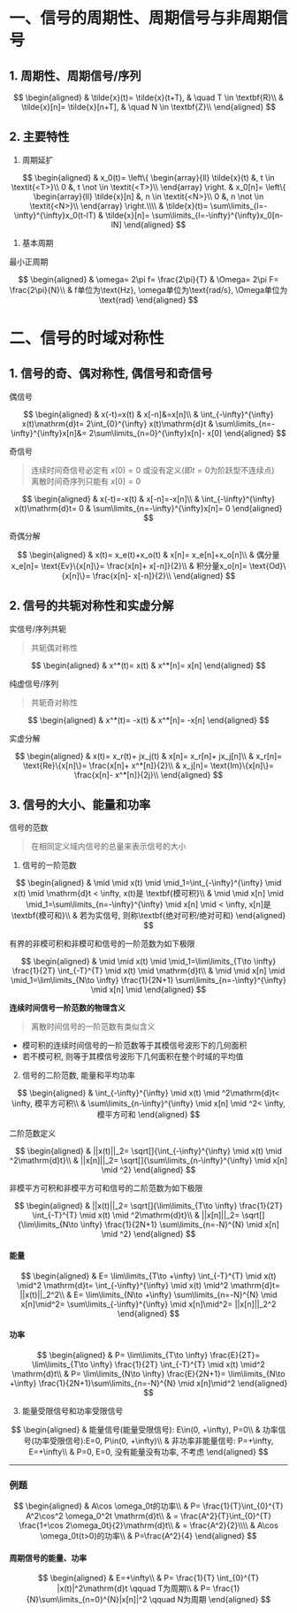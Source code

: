 # 一、信号的周期性、周期信号与非周期信号

## 1. 周期性、周期信号/序列

$$
\begin{aligned}
	& \tilde{x}(t)= \tilde{x}(t+T), & \quad T \in \textbf{R}\\
	& \tilde{x}[n]= \tilde{x}[n+T], & \quad N \in \textbf{Z}\\
\end{aligned}
$$

## 2. 主要特性

1. 周期延扩

$$
\begin{aligned}
	& x_0(t)=
	\left\{
	\begin{array}{ll}
	\tilde{x}(t) &, t \in \textit{<T>}\\
	0 &, t \not \in \textit{<T>}\\
	\end{array}
	\right.
	& x_0[n]=
	\left\{
	\begin{array}{ll}
	\tilde{x}[n] &, n \in \textit{<N>}\\
	0 &, n \not \in \textit{<N>}\\
	\end{array}
	\right.\\\\
	& \tilde{x}(t)= \sum\limits_{l=-\infty}^{\infty}x_0(t-lT)
	& \tilde{x}[n]= \sum\limits_{l=-\infty}^{\infty}x_0[n-lN]
\end{aligned}
$$

1. 基本周期

最小正周期

$$
\begin{aligned}
	& \omega= 2\pi f= \frac{2\pi}{T}
	& \Omega= 2\pi F= \frac{2\pi}{N}\\
	& f单位为\text{Hz}, \omega单位为\text{rad/s}, \Omega单位为\text{rad}
\end{aligned}
$$

# 二、信号的时域对称性

## 1. 信号的奇、偶对称性, 偶信号和奇信号

偶信号

$$
\begin{aligned}
	& x(-t)=x(t)
	& x[-n]&=x[n]\\
	& \int_{-\infty}^{\infty} x(t)\mathrm{d}t= 2\int_{0}^{\infty} x(t)\mathrm{d}t
	& \sum\limits_{n=-\infty}^{\infty}x[n]&= 2\sum\limits_{n=0}^{\infty}x[n]- x[0]
\end{aligned}
$$

奇信号

> 连续时间奇信号必定有 $x(0)=0$ 或没有定义(即$t=0$为阶跃型不连续点) <BR>
> 离散时间奇序列只能有 $x[0]=0$

$$
\begin{aligned}
	& x(-t)=-x(t)
	& x[-n]=-x[n]\\
	& \int_{-\infty}^{\infty} x(t)\mathrm{d}t= 0
	& \sum\limits_{n=-\infty}^{\infty}x[n]= 0
\end{aligned}
$$

奇偶分解

$$
\begin{aligned}
	& x(t)= x_e(t)+x_o(t)
	& x[n]= x_e[n]+x_o[n]\\
	& 偶分量x_e[n]= \text{Ev}\{x[n]\}= \frac{x[n]+ x[-n]}{2}\\
	& 积分量x_o[n]= \text{Od}\{x[n]\}= \frac{x[n]- x[-n]}{2}\\
\end{aligned}
$$

## 2. 信号的共轭对称性和实虚分解

实信号/序列共轭

> 共轭偶对称性

$$
\begin{aligned}
	& x^*(t)= x(t)
	& x^*[n]= x[n]
\end{aligned}
$$

纯虚信号/序列

> 共轭奇对称性

$$
\begin{aligned}
	& x^*(t)= -x(t)
	& x^*[n]= -x[n]
\end{aligned}
$$

实虚分解

$$
\begin{aligned}
	& x(t)= x_r(t)+ jx_j(t)
	& x[n]= x_r[n]+ jx_j[n]\\
	& x_r[n]= \text{Re}\{x[n]\}= \frac{x[n]+ x^*[n]}{2}\\
	& x_j[n]= \text{Im}\{x[n]\}= \frac{x[n]- x^*[n]}{2j}\\
\end{aligned}
$$

## 3. 信号的大小、能量和功率

信号的范数

> 在相同定义域内信号的总量来表示信号的大小

1. 信号的一阶范数

$$
\begin{aligned}
	& \mid \mid x(t) \mid  \mid_1=\int_{-\infty}^{\infty} \mid x(t) \mid \mathrm{d}t < \infty, x(t)是 \textbf{模可积}\\
	& \mid \mid x[n] \mid  \mid_1=\sum\limits_{n=-\infty}^{\infty} \mid x[n] \mid < \infty, x[n]是 \textbf{模可和}\\
	& 若为实信号, 则称\textbf{绝对可积/绝对可和}
\end{aligned}
$$

有界的非模可积和非模可和信号的一阶范数为如下极限

$$
\begin{aligned}
	& \mid \mid x(t) \mid  \mid_1=\lim\limits_{T\to \infty} \frac{1}{2T} \int_{-T}^{T} \mid x(t) \mid \mathrm{d}t\\
	& \mid \mid x[n] \mid  \mid_1=\lim\limits_{N\to \infty} \frac{1}{2N+1} \sum\limits_{n=-\infty}^{\infty} \mid x[n] \mid
\end{aligned}
$$

**连续时间信号一阶范数的物理含义**

> 离散时间信号的一阶范数有类似含义

- 模可积的连续时间信号的一阶范数等于其模信号波形下的几何面积
- 若不模可积, 则等于其模信号波形下几何面积在整个时域的平均值

2. 信号的二阶范数, 能量和平均功率

$$
\begin{aligned}
	& \int_{-\infty}^{\infty} \mid x(t) \mid ^2\mathrm{d}t< \infty, 模平方可积\\
	& \sum\limits_{n-\infty}^{\infty} \mid x[n] \mid ^2< \infty, 模平方可和
\end{aligned}
$$

二阶范数定义

$$
\begin{aligned}
	& ||x(t)||_2= \sqrt[]{\int_{-\infty}^{\infty} \mid x(t) \mid ^2\mathrm{d}t}\\
	& ||x[n]||_2= \sqrt[]{\sum\limits_{n-\infty}^{\infty} \mid x[n] \mid ^2}
\end{aligned}
$$

非模平方可积和非模平方可和信号的二阶范数为如下极限

$$
\begin{aligned}
	& ||x(t)||_2= \sqrt[]{\lim\limits_{T\to \infty} \frac{1}{2T} \int_{-T}^{T} \mid x(t) \mid ^2\mathrm{d}t}\\
	& ||x[n]||_2= \sqrt[]{\lim\limits_{N\to \infty} \frac{1}{2N+1} \sum\limits_{n=-N}^{N} \mid x[n] \mid ^2}
\end{aligned}
$$

#### 能量

$$
\begin{aligned}
	& E= \lim\limits_{T\to +\infty} \int_{-T}^{T} \mid x(t) \mid^2 \mathrm{d}t= \int_{-\infty}^{\infty} \mid x(t) \mid^2 \mathrm{d}t= ||x(t)||_2^2\\
	& E= \lim\limits_{N\to +\infty} \sum\limits_{n=-N}^{N} \mid x[n]\mid^2= \sum\limits_{-\infty}^{\infty} \mid x[n]\mid^2= ||x[n]||_2^2
\end{aligned}
$$

#### 功率

$$
\begin{aligned}
	& P= \lim\limits_{T\to \infty} \frac{E}{2T}= \lim\limits_{T\to \infty} \frac{1}{2T}  \int_{-T}^{T} \mid x(t) \mid^2 \mathrm{d}t\\
	& P= \lim\limits_{N\to \infty} \frac{E}{2N+1}= \lim\limits_{N\to +\infty} \frac{1}{2N+1}\sum\limits_{n=-N}^{N} \mid x[n]\mid^2
\end{aligned}
$$

3. 能量受限信号和功率受限信号

$$
\begin{aligned}
	& 能量信号(能量受限信号): E\in(0, +\infty), P=0\\
	& 功率信号(功率受限信号):E=0, P\in(0, +\infty)\\
	& 非功率非能量信号: P=+\infty, E=+\infty\\
	& P=0, E=0, 没有能量没有功率, 不考虑
\end{aligned}
$$

---

### 例题

$$
\begin{aligned}
	& A\cos \omega_0t的功率\\
	& P= \frac{1}{T}\int_{0}^{T} A^2\cos^2 \omega_0^2t \mathrm{d}t\\
	& = \frac{A^2}{T}\int_{0}^{T} \frac{1+\cos 2\omega_0t}{2}\mathrm{d}t\\
	& = \frac{A^2}{2}\\\\
	& A\cos \omega_0t(t>0)的功率\\
	& P=\frac{A^2}{4}
\end{aligned}
$$

#### 周期信号的能量、功率

$$
\begin{aligned}
	& E=+\infty\\
	& P= \frac{1}{T} \int_{0}^{T} |x(t)|^2\mathrm{d}t \qquad T为周期\\
	& P= \frac{1}{N}\sum\limits_{n=0}^{N}|x[n]|^2 \qquad N为周期
\end{aligned}
$$
